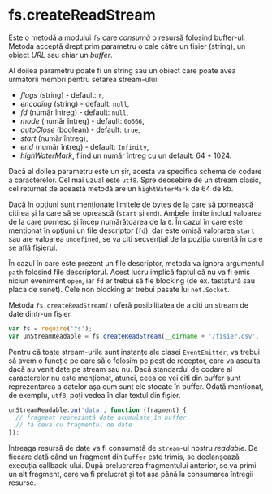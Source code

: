 # fs.createReadStream

Este o metodă a modului `fs` care *consumă* o resursă folosind buffer-ul. Metoda acceptă drept prim parametru o cale către un fișier (string), un obiect *URL* sau chiar un *buffer*.

Al doilea parametru poate fi un string sau un obiect care poate avea următorii membri pentru setarea stream-ului:

-   *flags* (string) - default: `r`,
-   *encoding* (string) - default: `null`,
-   *fd* (număr întreg) - default: `null`,
-   *mode* (număr întreg) - default: `0o666`,
-   *autoClose* (boolean) - default: `true`,
-   *start* (număr întreg),
-   *end* (număr întreg) - default: `Infinity`,
-   *highWaterMark*, fiind un număr întreg cu un default: 64 * 1024.

Dacă al doilea parametru este un șir, acesta va specifica schema de codare a caracterelor. Cel mai uzual este `utf8`. Spre deosebire de un stream clasic, cel returnat de această metodă are un `hightWaterMark` de 64 de kb.

Dacă în opțiuni sunt menționate limitele de bytes de la care să pornească citirea și la care să se oprească (`start` și `end`). Ambele limite includ valoarea de la care pornesc și încep numărătoarea de la `0`.
În cazul în care este menționat în opțiuni un file descriptor (`fd`), dar este omisă valorarea `start` sau are valoarea `undefined`, se va citi secvențial de la poziția curentă în care se află fișierul.

În cazul în care este prezent un file descriptor, metoda va ignora argumentul `path` folosind file descriptorul. Acest lucru implică faptul că nu va fi emis niciun eveniment `open`, iar `fd` ar trebui să fie blocking (de ex. tastatură sau placa de sunet). Cele non blocking ar trebui pasate lui `net.Socket`.

Metoda `fs.createReadStream()` oferă posibilitatea de a citi un stream de date dintr-un fișier.

```javascript
var fs = require('fs');
var unStreamReadable = fs.createReadStream(__dirname + '/fisier.csv', 'utf8');
```

Pentru că toate stream-urile sunt instanțe ale clasei `EventEmitter`, va trebui să avem o funcție pe care să o folosim pe post de receptor, care va asculta dacă au venit date pe stream sau nu. Dacă standardul de codare al caracterelor nu este menționat, atunci, ceea ce vei citi din buffer sunt reprezentarea a datelor așa cum sunt ele stocate în buffer. Odată menționat, de exemplu, `utf8`, poți vedea în clar textul din fișier.

```javascript
unStreamReadable.on('data', function (fragment) {
  // fragment reprezintă date acumulate în buffer.
  // fă ceva cu fragmentul de date
});
```

Întreaga resursă de date va fi consumată de `stream`-ul nostru *readable*. De fiecare dată când un fragment din `Buffer` este trimis, se declanșează execuția callback-ului. După prelucrarea fragmentului anterior, se va primi un alt fragment, care va fi prelucrat și tot așa până la consumarea întregii resurse.
